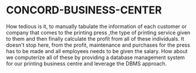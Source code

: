 # CONCORD-BUSINESS-CENTER
How tedious is it, to manually tabulate the information of each customer or company that comes to the printing press ,the type of printing service given to them and then finally calculate the profit from all of these individuals. It doesn't stop here, from the profit, maintenance and purchases for the press has to be made and all employees needs to be given the salary. How about we computerize all of these by providing a database management system for our printing business centre and leverage the DBMS approach.
